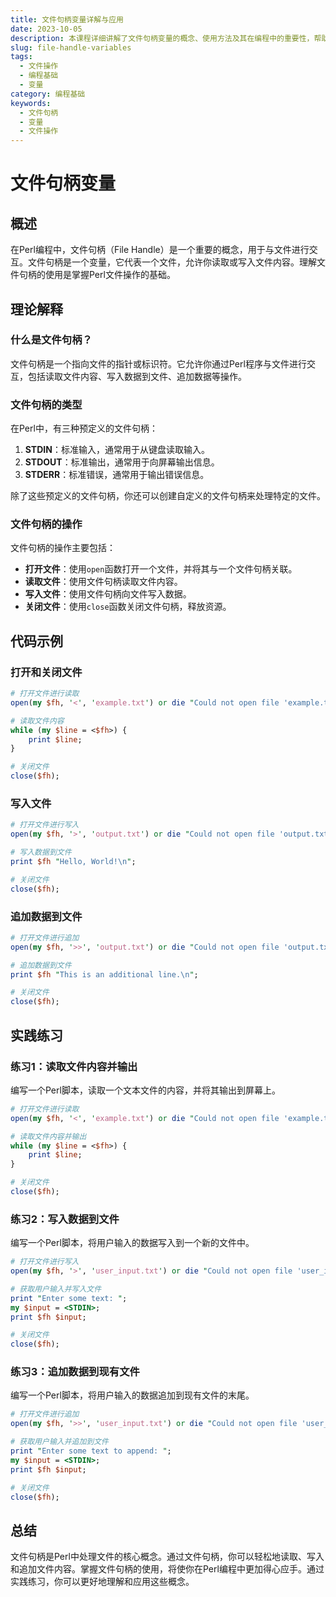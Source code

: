 ```yaml
---
title: 文件句柄变量详解与应用
date: 2023-10-05
description: 本课程详细讲解了文件句柄变量的概念、使用方法及其在编程中的重要性，帮助学习者掌握文件操作的核心技术。
slug: file-handle-variables
tags:
  - 文件操作
  - 编程基础
  - 变量
category: 编程基础
keywords:
  - 文件句柄
  - 变量
  - 文件操作
---
```


# 文件句柄变量

## 概述

在Perl编程中，文件句柄（File Handle）是一个重要的概念，用于与文件进行交互。文件句柄是一个变量，它代表一个文件，允许你读取或写入文件内容。理解文件句柄的使用是掌握Perl文件操作的基础。

## 理论解释

### 什么是文件句柄？

文件句柄是一个指向文件的指针或标识符。它允许你通过Perl程序与文件进行交互，包括读取文件内容、写入数据到文件、追加数据等操作。

### 文件句柄的类型

在Perl中，有三种预定义的文件句柄：

1. **STDIN**：标准输入，通常用于从键盘读取输入。
2. **STDOUT**：标准输出，通常用于向屏幕输出信息。
3. **STDERR**：标准错误，通常用于输出错误信息。

除了这些预定义的文件句柄，你还可以创建自定义的文件句柄来处理特定的文件。

### 文件句柄的操作

文件句柄的操作主要包括：

- **打开文件**：使用`open`函数打开一个文件，并将其与一个文件句柄关联。
- **读取文件**：使用文件句柄读取文件内容。
- **写入文件**：使用文件句柄向文件写入数据。
- **关闭文件**：使用`close`函数关闭文件句柄，释放资源。

## 代码示例

### 打开和关闭文件

```perl
# 打开文件进行读取
open(my $fh, '<', 'example.txt') or die "Could not open file 'example.txt' $!";

# 读取文件内容
while (my $line = <$fh>) {
    print $line;
}

# 关闭文件
close($fh);
```

### 写入文件

```perl
# 打开文件进行写入
open(my $fh, '>', 'output.txt') or die "Could not open file 'output.txt' $!";

# 写入数据到文件
print $fh "Hello, World!\n";

# 关闭文件
close($fh);
```

### 追加数据到文件

```perl
# 打开文件进行追加
open(my $fh, '>>', 'output.txt') or die "Could not open file 'output.txt' $!";

# 追加数据到文件
print $fh "This is an additional line.\n";

# 关闭文件
close($fh);
```

## 实践练习

### 练习1：读取文件内容并输出

编写一个Perl脚本，读取一个文本文件的内容，并将其输出到屏幕上。

```perl
# 打开文件进行读取
open(my $fh, '<', 'example.txt') or die "Could not open file 'example.txt' $!";

# 读取文件内容并输出
while (my $line = <$fh>) {
    print $line;
}

# 关闭文件
close($fh);
```

### 练习2：写入数据到文件

编写一个Perl脚本，将用户输入的数据写入到一个新的文件中。

```perl
# 打开文件进行写入
open(my $fh, '>', 'user_input.txt') or die "Could not open file 'user_input.txt' $!";

# 获取用户输入并写入文件
print "Enter some text: ";
my $input = <STDIN>;
print $fh $input;

# 关闭文件
close($fh);
```

### 练习3：追加数据到现有文件

编写一个Perl脚本，将用户输入的数据追加到现有文件的末尾。

```perl
# 打开文件进行追加
open(my $fh, '>>', 'user_input.txt') or die "Could not open file 'user_input.txt' $!";

# 获取用户输入并追加到文件
print "Enter some text to append: ";
my $input = <STDIN>;
print $fh $input;

# 关闭文件
close($fh);
```

## 总结

文件句柄是Perl中处理文件的核心概念。通过文件句柄，你可以轻松地读取、写入和追加文件内容。掌握文件句柄的使用，将使你在Perl编程中更加得心应手。通过实践练习，你可以更好地理解和应用这些概念。